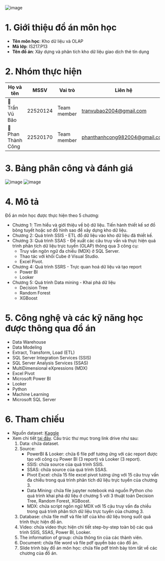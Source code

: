 <img src="https://github.com/user-attachments/assets/f1bda9fd-f038-4afc-be13-0ea34fa28323" alt="image" style="display: block; margin: auto;">

# 1. Giới thiệu đồ án môn học

- **Tên môn học**: Kho dữ liệu và OLAP
- **Mã lớp**: IS217.P13
- **Tên đồ án**: Xây dựng và phân tích kho dữ liệu giao dịch thẻ tín dụng

# 2. Nhóm thực hiện

| Họ và tên          | MSSV     | Vai trò     | Liên hệ                     |
|--------------------|----------|-------------|-----------------------------|
|🌱  Trần Vũ Bão   | 22520124 | Team member | tranvubao2004@gmail.com          |
|🌱  Phan Thành Công       | 22520170 | Team member | phanthanhcong982004@gmail.com          |

# 3. Bảng phân công và đánh giá
![image](https://github.com/user-attachments/assets/69cf9dcb-5a52-48fa-9c4f-080f0772a235)
![image](https://github.com/user-attachments/assets/26bfe96c-4590-4936-878a-f2177ca05e7c)

# 4. Mô tả
Đồ án môn học được thực hiện theo 5 chương:
- Chương 1: Tìm hiểu và giới thiệu về bộ dữ liệu. Tiến hành thiết kế sơ đồ bông tuyết hoặc sơ đồ hình sao để xây dựng kho dữ liệu.
- Chương 2: Quá trình SSIS - ETL đổ dữ liệu vào kho dữ liệu đã thiết kế.
- Chương 3: Quá trình SSAS - Đề xuất các câu truy vấn và thực hiện quá trình phân tích dữ liệu trực tuyến (OLAP) thông qua 3 công cụ:
  - Truy vấn ngôn ngữ đa chiều (MDX) ở SQL Server.
  - Thao tác với khối Cube ở Visual Studio.
  - Excel Pivot.
- Chương 4: Quá trình SSRS - Trực quan hoá dữ liệu và tạo report
  - Power BI
  - Looker
- Chương 5: Quá trình Data mining - Khai phá dữ liệu
  - Decision Tree
  - Random Forest
  - XGBoost

# 5. Công nghệ và các kỹ năng học được thông qua đồ án
- Data Warehouse
- Data Modeling
- Extract, Transform, Load (ETL)
- SQL Server Integration Services (SSIS)
- SQL Server Analysis Services (SSAS)
- MultiDimensional eXpressions (MDX)
- Excel Pivot
- Microsoft Power BI
- Looker
- Python
- Machine Learning
- Microsoft SQL Server

# 6. Tham chiếu
- Nguồn dataset: [Kaggle](https://www.kaggle.com/datasets/priyamchoksi/credit-card-transactions-dataset)
- Xem chi tiết [tại đây](https://drive.google.com/drive/folders/1uMrZ78hLpDvbqrB4dthKEhHFHsKbK5OV?usp=drive_link). Cấu trúc thư mục trong link drive như sau:
    1. Data: chứa dataset.
    2. Source:
       - PowerBI & Looker: chứa 6 file pdf tương ứng với các report được tạo với công cụ Power BI (3 report) và Looker (3 report).
       - SSIS: chứa source của quá trình SSIS.
       - SSAS: chứa source của quá trình SSAS.
       - Pivot Excel: chứa 15 file excel pivot tương ứng với 15 câu truy vấn đa chiều trong quá trình phân tích dữ liệu trực tuyến của chương 3.
       - Data Mining: chứa file jupyter notebook mã nguồn Python cho quá trình khai phá dữ liệu ở chương 5 với 3 thuật toán Decision Tree, Random Forest, XGBoost.
       - MDX: chứa script ngôn ngữ MDX với 15 câu truy vấn đa chiều trong quá trình phân tích dữ liệu trực tuyến của chương 3.
    3. Database: chứa file mdf và file ldf của kho dữ liệu trong suốt quá trình thực hiện đồ án.
    4. Video: chứa video thực hiện chi tiết step-by-step toàn bộ các quá trình SSIS, SSAS, Power BI, Looker.
    5. The information of group: chứa thông tin của các thành viên.
    6. Document: chứa file word và file pdf quyển báo cáo đồ án.
    7. Slide trình bày đồ án môn học: chứa file pdf trình bày tóm tắt về các chương của đồ án.
